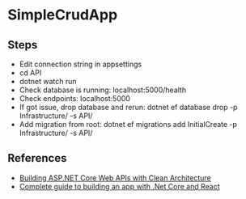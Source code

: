 # SimpleCrudApp

## Steps

- Edit connection string in appsettings
- cd API
- dotnet watch run
- Check database is running: localhost:5000/health
- Check endpoints: localhost:5000
- If got issue, drop database and rerun: dotnet ef database drop -p Infrastructure/ -s API/
- Add migration from root: dotnet ef migrations add InitialCreate -p Infrastructure/ -s API/

## References

- [Building ASP.NET Core Web APIs with Clean Architecture](https://fullstackmark.com/post/18/building-aspnet-core-web-apis-with-clean-architecture)
- [Complete guide to building an app with .Net Core and React](https://www.udemy.com/course/complete-guide-to-building-an-app-with-net-core-and-react)
